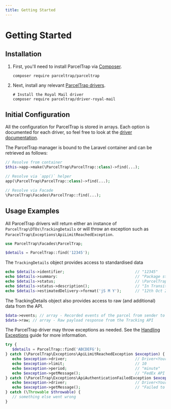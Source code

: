 ```yaml
---
title: Getting Started
---
```


# Getting Started

## Installation

1. First, you'll need to install ParcelTrap via [Composer](https://getcomposer.org).

   ```shell
   composer require parceltrap/parceltrap
   ```

1. Next, install any relevant [ParcelTrap drivers](/drivers/).
   ```shell
   # Install the Royal Mail driver
   composer require parceltrap/driver-royal-mail
   ```

## Initial Configuration

All the configuration for ParcelTrap is stored in arrays. Each option is documented for each driver, so feel free to
look at the [driver documentation](/drivers/).

The ParcelTrap manager is bound to the Laravel container and can be retrieved as follows:

```php
// Resolve from container
$this->app->make(\ParcelTrap\ParcelTrap::class)->find(...);

// Resolve via `app()` helper
app(\ParcelTrap\ParcelTrap::class)->find(...);

// Resolve via Facade
\ParcelTrap\Facades\ParcelTrap::find(...);
```

## Usage Examples

All ParcelTrap drivers will return either an instance of `ParcelTrap\DTOs\TrackingDetails` or will throw an exception
such
as `ParacelTrap\Exceptions\ApiLimitReachedException`.

```php
use ParcelTrap\Facades\ParcelTrap;

$details = ParcelTrap::find('12345');
```

The `TrackingDetails` object provides access to standardised data

```php
echo $details->identifier;                               // "12345"
echo $details->summary:                                  // "Package status is: In Transit"
echo $details->status;                                   // \ParcelTrap\Enums\Status<Status>
echo $details->status->description();                    // "In Transit"
echo $details->estimatedDelivery->format('jS M Y');      // "12th Oct 2022"
```

The TrackingDetails object also provides access to raw (and additional) data from the API.

```php
$data->events; // array - Recorded events of the parcel from sender to receiver
$data->raw; // array - Raw payload response from the Tracking API
```

The ParcelTrap driver may throw exceptions as needed. See the [Handling Exceptions](/guides/handling-exceptions) guide
for more information.

```php
try {
   $details = ParcelTrap::find('ABCDEFG');
} catch (\ParcelTrap\Exceptions\ApiLimitReachedException $exception) {
   echo $exception->driver;                              // Driver<YourSelectedDriver>
   echo $exception->limit;                               // 10
   echo $exception->period;                              // "minute"
   echo $exception->getMessage();                        // "FedEx API limit reached (10 calls/minute)"
} catch (\ParcelTrap\Exceptions\ApiAuthenticationFailedException $exception) {
   echo $exception->driver;                              // Driver<YourSelectedDriver>
   echo $exception->getMessage();                        // "Failed to authenticate connection with FedEx"
} catch (\Throwable $throwable) {
   // something else went wrong
}
```
